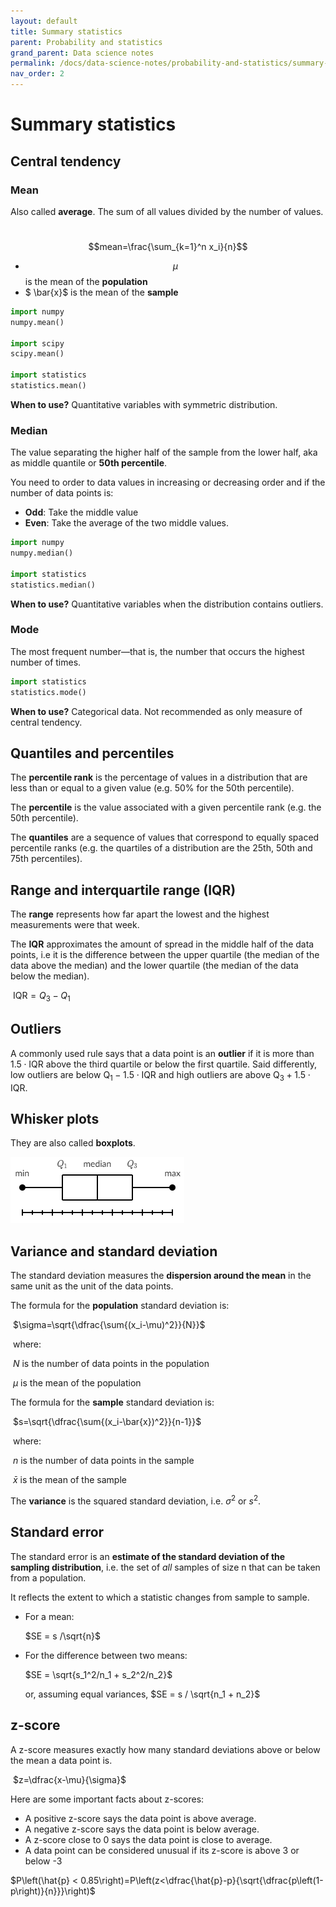 ```yaml
---
layout: default
title: Summary statistics
parent: Probability and statistics
grand_parent: Data science notes
permalink: /docs/data-science-notes/probability-and-statistics/summary-stats/
nav_order: 2
---
```


# Summary statistics

## Central tendency

### Mean

Also called **average**. The sum of all values divided by the number of values.

​	$$mean=\frac{\sum_{k=1}^n x_i}{n}$$

- $$\mu$$ is the mean of the **population**
- $ \bar{x}$ is the mean of the **sample**

```python
import numpy
numpy.mean()

import scipy
scipy.mean()

import statistics
statistics.mean()
```

**When to use?** Quantitative variables with symmetric distribution.

### Median

The value separating the higher half of the sample from the lower half, aka as middle quantile or **50th percentile**.

You need to order to data values in increasing or decreasing order and if the number of data points is: 

* **Odd**: Take the middle value
* **Even**: Take the average of the two middle values.

```python
import numpy
numpy.median()

import statistics
statistics.median()
```

**When to use?** Quantitative variables when the distribution contains outliers.

### Mode

The most frequent number—that is, the number that occurs the highest number of times.

```python
import statistics
statistics.mode()
```

**When to use?** Categorical data. Not recommended as only measure of central tendency.

## Quantiles and percentiles

The **percentile rank** is the percentage of values in a distribution that are less than or equal to a given value (e.g. 50% for the 50th percentile).

The **percentile** is the value associated with a given percentile rank (e.g. the 50th percentile).

The **quantiles** are a sequence of values that correspond to equally spaced percentile ranks (e.g. the quartiles of a distribution are the 25th, 50th and 75th percentiles).

## Range and interquartile range (IQR)

The **range** represents how far apart the lowest and the highest measurements were that week.

The **IQR** approximates the amount of spread in the middle half of the data points, i.e it is the difference between the upper quartile (the median of the data above the median) and the lower quartile (the median of the data below the median).

​	$\text{IQR}={Q_3}-{Q_1}$

## Outliers

A commonly used rule says that a data point is an **outlier** if it is more than $1.5\cdot \text{IQR}​$ above the third quartile or below the first quartile. Said differently, low outliers are below $\text{Q}_1-1.5\cdot\text{IQR}​$ and high outliers are above $\text{Q}_3+1.5\cdot\text{IQR}​$.

## Whisker plots 

They are also called **boxplots**.

![whisker plot](../../../assets/whisker_plot.PNG)

## Variance and standard deviation

The standard deviation measures the **dispersion around the mean** in the same unit as the unit of the data points. 

The formula for the **population** standard deviation is:

​	$\sigma=\sqrt{\dfrac{\sum{(x_i-\mu)^2}}{N}}​$

​	where: 

​	$N$ is the number of data points in the population

​	$\mu$ is the mean of the population

The formula for the **sample** standard deviation is:

​	$s=\sqrt{\dfrac{\sum{(x_i-\bar{x})^2}}{n-1}}$	

​	where: 

​	$n$ is the number of data points in the sample

​	$\bar{x}$ is the mean of the sample

The **variance** is the squared standard deviation, i.e. $\sigma^2​$ or $s^2​$.

## Standard error

The standard error is an **estimate of the standard deviation of the sampling distribution**, i.e. the set of *all* samples of size n that can be taken from a population.

It reflects the extent to which a statistic changes from sample to sample.

* For a mean: 

  $SE = s /\sqrt{n}​$

* For the difference between two means:

  $SE = \sqrt{s_1^2/n_1 + s_2^2/n_2}​$

  or, assuming equal variances, $SE = s / \sqrt{n_1 + n_2}​$

## z-score

A z-score measures exactly how many standard deviations above or below the mean a data point is.

​	$z=\dfrac{x-\mu}{\sigma}$

Here are some important facts about z-scores:

- A positive z-score says the data point is above average.
- A negative z-score says the data point is below average.
- A z-score close to 0 says the data point is close to average.
- A data point can be considered unusual if its z-score is above 3 or below -3



$P\left(\hat{p} < 0.85\right)=P\left(z<\dfrac{\hat{p}-p}{\sqrt{\dfrac{p\left(1-p\right)}{n}}}\right)$